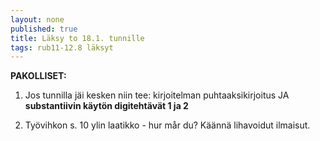 ```yaml
---
layout: none
published: true
title: Läksy to 18.1. tunnille
tags: rub11-12.8 läksyt
---
```

**PAKOLLISET:**

1. Jos tunnilla jäi kesken niin tee: kirjoitelman puhtaaksikirjoitus JA **substantiivin käytön digitehtävät 1 ja 2**

2. Työvihkon s. 10 ylin laatikko - hur mår du? Käännä lihavoidut ilmaisut.


